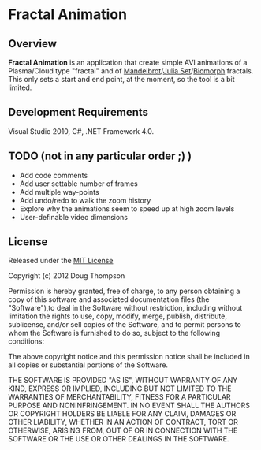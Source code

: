 # Fractal Animation #

## Overview ##
**Fractal Animation** is an application that create simple AVI animations of a Plasma/Cloud type "fractal" and of [Mandelbrot](http://en.wikipedia.org/wiki/Mandelbrot_set)/[Julia Set](http://en.wikipedia.org/wiki/Julia_set)/[Biomorph](http://en.wikipedia.org/wiki/Pickover_stalk) fractals.  This only sets a start and end point, at the moment, so the tool is a bit limited.

## Development Requirements ##
Visual Studio 2010, C#, .NET Framework 4.0.

## TODO (not in any particular order ;) ) ##
* Add code comments
* Add user settable number of frames
* Add multiple way-points
* Add undo/redo to walk the zoom history
* Explore why the animations seem to speed up at high zoom levels
* User-definable video dimensions

## License ##

Released under the [MIT License](http://www.opensource.org/licenses/mit-license.php)

Copyright (c) 2012 Doug Thompson

Permission is hereby granted, free of charge, to any person obtaining a
copy of this software and associated documentation files (the
"Software"),to deal in the Software without restriction, including
without limitation the rights to use, copy, modify, merge, publish,
distribute, sublicense, and/or sell copies of the Software, and to
permit persons to whom the Software is furnished to do so, subject to
the following conditions:

The above copyright notice and this permission notice shall be included
in all copies or substantial portions of the Software.

THE SOFTWARE IS PROVIDED "AS IS", WITHOUT WARRANTY OF ANY KIND, EXPRESS
OR IMPLIED, INCLUDING BUT NOT LIMITED TO THE WARRANTIES OF
MERCHANTABILITY, FITNESS FOR A PARTICULAR PURPOSE AND NONINFRINGEMENT.
IN NO EVENT SHALL THE AUTHORS OR COPYRIGHT HOLDERS BE LIABLE FOR ANY
CLAIM, DAMAGES OR OTHER LIABILITY, WHETHER IN AN ACTION OF CONTRACT,
TORT OR OTHERWISE, ARISING FROM, OUT OF OR IN CONNECTION WITH THE
SOFTWARE OR THE USE OR OTHER DEALINGS IN THE SOFTWARE.
